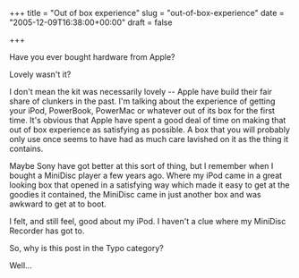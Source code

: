 +++
title = "Out of box experience"
slug = "out-of-box-experience"
date = "2005-12-09T16:38:00+00:00"
draft = false

+++

Have you ever bought hardware from Apple?

Lovely wasn't it?

I don't mean the kit was necessarily lovely -- Apple have build their fair share of clunkers in the past. I'm talking about the experience of getting your iPod, PowerBook, PowerMac or whatever out of its box for the first time. It's obvious that Apple have spent a good deal of time on making that out of box experience as satisfying as possible. A box that you will probably only use once seems to have had as much care lavished on it as the thing it contains.

Maybe Sony have got better at this sort of thing, but I remember when I bought a MiniDisc player a few years ago. Where my iPod came in a great looking box that opened in a satisfying way which made it easy to get at the goodies it contained, the MiniDisc came in just another box and was awkward to get at to boot.

I felt, and still feel, good about my iPod. I haven't a clue where my MiniDisc Recorder has got to.

So, why is this post in the Typo category?

Well...
